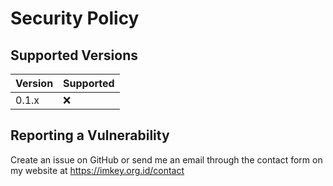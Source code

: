 # Security Policy

## Supported Versions

| Version | Supported          |
| ------- | ------------------ |
| 0.1.x   | :x:                |

## Reporting a Vulnerability

Create an issue on GitHub or send me an email through the contact form on my website at https://imkey.org.id/contact
